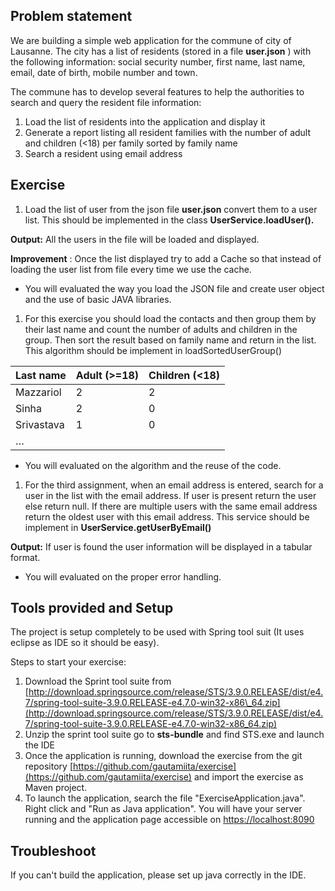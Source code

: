 ## Problem statement

We are building a simple web application for the commune of city of Lausanne. The city has a list of residents (stored in a file **user.json** ) with the following information: social security number, first name, last name, email, date of birth, mobile number and town.

The commune has to develop several features to help the authorities to search and query the resident file information:

1. Load the list of residents into the application and display it
2. Generate a report listing all resident families with the number of adult and children (&lt;18) per family sorted by family name
3. Search a resident using email address

## Exercise

1. Load the list of user from the json file **user.json** convert them to a user list. This should be implemented in the class **UserService.loadUser().**

**Output:** All the users in the file will be loaded and displayed. 

**Improvement** : Once the list displayed try to add a Cache so that instead of loading the user list from file every time we use the cache.

- You will evaluated the way you load the JSON file and create user object and the use of basic JAVA libraries.

1. For this exercise you should load the contacts and then group them by their last name and count the number of adults and children in the group.  Then sort the result based on family name and return in the list. This algorithm should be implement in loadSortedUserGroup()

| **Last name** | **Adult (&gt;=18)** | **Children (&lt;18)** |
| --- | --- | --- |
| Mazzariol | 2 | 2 |
| Sinha | 2 | 0 |
| Srivastava | 1 | 0 |
| … |   |   |

- You will evaluated on the algorithm and the reuse of the code.

1. For the third assignment, when an email address is entered, search for a user in the list with the email address. If user is present return the user else return null. If there are multiple users with the same email address return the oldest user with this email address. This service should be implement in **UserService.getUserByEmail()**

**Output:** If user is found the user information will be displayed in a tabular format. 

- You will evaluated on the proper error handling.

## Tools provided and Setup

The project is setup completely to be used with Spring tool suit (It uses eclipse as IDE so it should be easy).

Steps to start your exercise:

1. Download the Sprint tool suite from [http://download.springsource.com/release/STS/3.9.0.RELEASE/dist/e4.7/spring-tool-suite-3.9.0.RELEASE-e4.7.0-win32-x86\_64.zip](http://download.springsource.com/release/STS/3.9.0.RELEASE/dist/e4.7/spring-tool-suite-3.9.0.RELEASE-e4.7.0-win32-x86_64.zip)
2. Unzip the sprint tool suite go to **sts-bundle** and find STS.exe and launch the IDE
3. Once the application is running, download the exercise from the git repository [https://github.com/gautamiita/exercise](https://github.com/gautamiita/exercise) and import the exercise as Maven project.
4. To launch the application, search the file &quot;ExerciseApplication.java&quot;. Right click and &quot;Run as Java application&quot;. You will have your server running and the application page accessible on [https://localhost:8090](https://localhost:8090)

## Troubleshoot

If you can&#39;t build the application, please set up java correctly in the IDE.